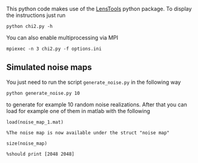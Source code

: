 This python code makes use of the [LensTools](http://www.columbia.edu/~ap3020/LensTools/html/index.html) python package. To display the instructions just run

	python chi2.py -h

You can also enable multiprocessing via MPI

	mpiexec -n 3 chi2.py -f options.ini


Simulated noise maps
---------------------
You just need to run the script `generate_noise.py` in the following way

	python generate_noise.py 10
	
to generate for example 10 random noise realizations. After that you can load for example one of them in matlab with the following

	load(noise_map_1.mat)
	
	%The noise map is now available under the struct "noise map"
	
	size(noise_map)
	
	%should print [2048 2048]